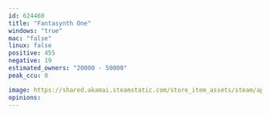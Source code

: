 ```yaml
---
id: 624460
title: "Fantasynth One"
windows: "true"
mac: "false"
linux: false
positive: 455
negative: 19
estimated_owners: "20000 - 50000"
peak_ccu: 0

image: https://shared.akamai.steamstatic.com/store_item_assets/steam/apps/624460/header.jpg?t=1599658707
opinions:
---
```

